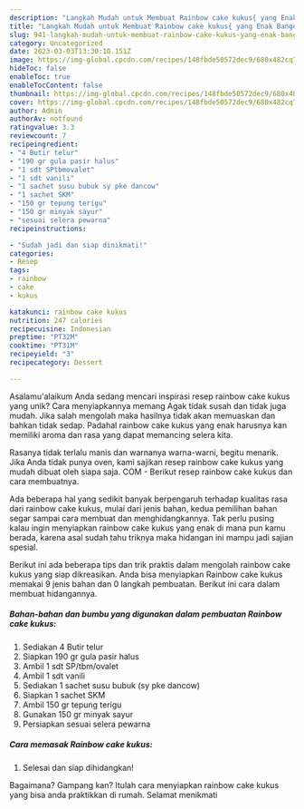 ```yaml
---
description: "Langkah Mudah untuk Membuat Rainbow cake kukus{ yang Enak Banget"
title: "Langkah Mudah untuk Membuat Rainbow cake kukus{ yang Enak Banget"
slug: 941-langkah-mudah-untuk-membuat-rainbow-cake-kukus-yang-enak-banget
category: Uncategorized
date: 2023-03-03T13:30:10.151Z
image: https://img-global.cpcdn.com/recipes/148fbde50572dec9/680x482cq70/rainbow-cake-kukus-foto-resep-utama.jpg
hideToc: false
enableToc: true
enableTocContent: false
thumbnail: https://img-global.cpcdn.com/recipes/148fbde50572dec9/680x482cq70/rainbow-cake-kukus-foto-resep-utama.jpg
cover: https://img-global.cpcdn.com/recipes/148fbde50572dec9/680x482cq70/rainbow-cake-kukus-foto-resep-utama.jpg
author: Admin
authorAv: notfound
ratingvalue: 3.3
reviewcount: 7
recipeingredient:
- "4 Butir telur"
- "190 gr gula pasir halus"
- "1 sdt SPtbmovalet"
- "1 sdt vanili"
- "1 sachet susu bubuk sy pke dancow"
- "1 sachet SKM"
- "150 gr tepung terigu"
- "150 gr minyak sayur"
- "sesuai selera pewarna"
recipeinstructions:

- "Sudah jadi dan siap dinikmati!"
categories:
- Resep
tags:
- rainbow
- cake
- kukus

katakunci: rainbow cake kukus 
nutrition: 247 calories
recipecuisine: Indonesian
preptime: "PT32M"
cooktime: "PT31M"
recipeyield: "3"
recipecategory: Dessert

---
```



Asalamu'alaikum Anda sedang mencari inspirasi resep rainbow cake kukus yang unik? Cara menyiapkannya memang Agak tidak susah dan tidak juga mudah. Jika salah mengolah maka hasilnya tidak akan memuaskan dan bahkan tidak sedap. Padahal rainbow cake kukus yang enak harusnya kan memiliki aroma dan rasa yang dapat memancing selera kita.


Rasanya tidak terlalu manis dan warnanya warna-warni, begitu menarik. Jika Anda tidak punya oven, kami sajikan resep rainbow cake kukus yang mudah dibuat oleh siapa saja. COM - Berikut resep rainbow cake kukus dan cara membuatnya.

Ada beberapa hal yang sedikit banyak berpengaruh terhadap kualitas rasa dari rainbow cake kukus, mulai dari jenis bahan, kedua pemilihan bahan segar sampai cara membuat dan menghidangkannya. Tak perlu pusing kalau ingin menyiapkan rainbow cake kukus yang enak di mana pun kamu berada, karena asal sudah tahu triknya maka hidangan ini mampu jadi sajian spesial.


Berikut ini ada beberapa tips dan trik praktis dalam mengolah rainbow cake kukus yang siap dikreasikan. Anda bisa menyiapkan Rainbow cake kukus memakai 9 jenis bahan dan 0 langkah pembuatan. Berikut ini cara dalam membuat hidangannya.

<!--inarticleads1-->

##### Bahan-bahan dan bumbu yang digunakan dalam pembuatan Rainbow cake kukus:

1. Sediakan 4 Butir telur
1. Siapkan 190 gr gula pasir halus
1. Ambil 1 sdt SP/tbm/ovalet
1. Ambil 1 sdt vanili
1. Sediakan 1 sachet susu bubuk (sy pke dancow)
1. Siapkan 1 sachet SKM
1. Ambil 150 gr tepung terigu
1. Gunakan 150 gr minyak sayur
1. Persiapkan sesuai selera pewarna




<!--inarticleads2-->

##### Cara memasak Rainbow cake kukus:


1. Selesai dan siap dihidangkan!



Bagaimana? Gampang kan? Itulah cara menyiapkan rainbow cake kukus yang bisa anda praktikkan di rumah. Selamat menikmati

